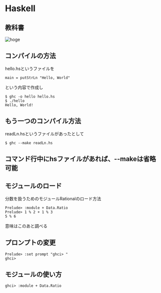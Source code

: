 Haskell
=======
## 教科書
![hoge](http://book.realworldhaskell.org/read/)

## コンパイルの方法
hello.hsというファイルを  
````
main = putStrLn "Hello, World"
````
という内容で作成し
````
$ ghc -o hello hello.hs
$ ./hello
Hello, World!
````

## もう一つのコンパイル方法
readLn.hsというファイルがあったとして
````
$ ghc --make readLn.hs
````
コマンド行中にhsファイルがあれば、--makeは省略可能
----
## モジュールのロード
分数を扱うためのモジュールRationalのロード方法
````
Prelude> :module + Data.Ratio
Prelude> 1 % 2 + 1 % 3
5 % 6
````
意味はこのあと調べる
## プロンプトの変更
````
Prelude> :set prompt "ghci> "
ghci>
````
## モジュールの使い方
````
ghci> :module + Data.Ratio
````

